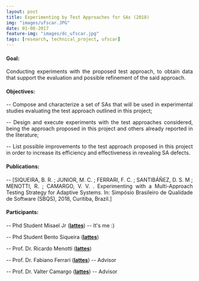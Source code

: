 ```yaml
---
layout: post
title: Experimenting by Test Approaches for SAs (2018)
img: "images/ufscar.JPG"
date: 01-08-2017
feature-img: "images/dc_ufscar.jpg"
tags: [research, technical_project, ufscar]
---
```


#### Goal: 
<p align="justify"> Conducting experiments with the proposed test approach, to obtain data that support the evaluation and possible refinement of the said approach. </p>

#### Objectives: 

  <p align="justify">  -- Compose and characterize a set of SAs that will be used in experimental studies evaluating the test approach outlined in this project; </p>

  <p align="justify">  -- Design and execute experiments with the test approaches considered, being the approach proposed in this project and others already reported in the literature; </p>
  
  <p align="justify">  -- List possible improvements to the test approach proposed in this project in order to increase its efficiency and effectiveness in revealing SA defects. </p>
  
#### Publications:

  <p align="justify"> -- [SIQUEIRA, B. R. ; JUNIOR, M. C. ; FERRARI, F. C. ; SANTIBÁÑEZ, D. S. M ; MENOTTI, R. ; CAMARGO, V. V. . Experimenting with a Multi-Approach Testing Strategy for Adaptive Systems. In: Simpósio Brasileiro de Qualidade de Software (SBQS), 2018, Curitiba, Brazil.]</p>

#### Participants:

-- Phd Student Misael Jr (<b><a href="http://lattes.cnpq.br/7927035309009307">lattes</a></b>) -- It's me :)

-- Phd Student Bento Siqueira (<b><a href="http://lattes.cnpq.br/3238780932820205">lattes</a></b>)

-- Prof. Dr. Ricardo Menotti (<b><a href="http://lattes.cnpq.br/2509766431540422">lattes</a></b>)

-- Prof. Dr. Fabiano Ferrari (<b><a href="http://lattes.cnpq.br/3154345471250570">lattes</a></b>) -- Advisor

-- Prof. Dr. Valter Camargo (<b><a href="http://lattes.cnpq.br/6809743774407662">lattes</a></b>) -- Advisor
